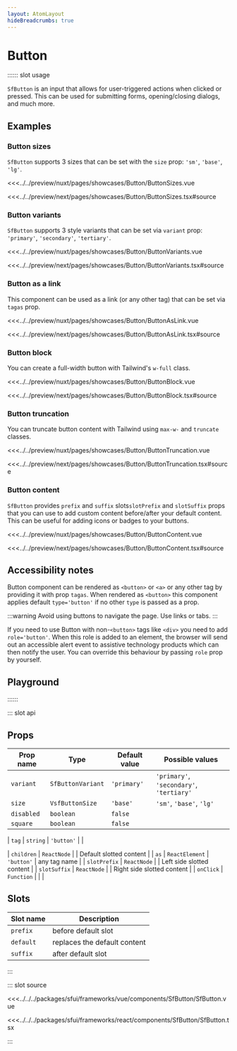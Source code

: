 ```yaml
---
layout: AtomLayout
hideBreadcrumbs: true
---
```


# Button

:::::: slot usage

`SfButton` is an input that allows for user-triggered actions when clicked or pressed. This can be used for submitting forms, opening/closing dialogs, and much more.

## Examples

### Button sizes

`SfButton`  supports 3 sizes that can be set with the `size` prop: `'sm'`, `'base'`, `'lg'`.

<Showcase showcase-name="Button/ButtonSizes" style="min-height:250px">

<!-- vue -->
<<<../../preview/nuxt/pages/showcases/Button/ButtonSizes.vue
<!-- end vue -->
<!-- react -->
<<<../../preview/next/pages/showcases/Button/ButtonSizes.tsx#source
<!-- end react -->
</Showcase>

### Button variants

`SfButton` supports 3 style variants that can be set via `variant` prop: `'primary'`, `'secondary'`, `'tertiary'`.

<Showcase showcase-name="Button/ButtonVariants" style="min-height:250px">

<!-- vue -->
<<<../../preview/nuxt/pages/showcases/Button/ButtonVariants.vue
<!-- end vue -->
<!-- react -->
<<<../../preview/next/pages/showcases/Button/ButtonVariants.tsx#source
<!-- end react -->
</Showcase>

### Button as a link

<!-- TODO: only one name per framework -->
This component can be used as a link (or any other tag) that can be set via <!-- vue -->`tag`<!-- end vue --><!-- react -->`as`<!-- end react --> prop.

<Showcase showcase-name="Button/ButtonAsLink" style="min-height:250px">

<!-- vue -->
<<<../../preview/nuxt/pages/showcases/Button/ButtonAsLink.vue
<!-- end vue -->
<!-- react -->
<<<../../preview/next/pages/showcases/Button/ButtonAsLink.tsx#source
<!-- end react -->
</Showcase>

### Button block

You can create a full-width button with Tailwind's `w-full` class.

<Showcase showcase-name="Button/ButtonBlock">

<!-- vue -->
<<<../../preview/nuxt/pages/showcases/Button/ButtonBlock.vue
<!-- end vue -->
<!-- react -->
<<<../../preview/next/pages/showcases/Button/ButtonBlock.tsx#source
<!-- end react -->
</Showcase>

### Button truncation

You can truncate button content with Tailwind using `max-w-` and `truncate` classes.

<Showcase showcase-name="Button/ButtonTruncation">

<!-- vue -->
<<<../../preview/nuxt/pages/showcases/Button/ButtonTruncation.vue
<!-- end vue -->
<!-- react -->
<<<../../preview/next/pages/showcases/Button/ButtonTruncation.tsx#source
<!-- end react -->
</Showcase>

### Button content

`SfButton` provides <!-- vue -->`prefix` and `suffix` slots<!-- end vue --><!-- react -->`slotPrefix` and `slotSuffix` props<!-- end react --> that you can use to add custom content before/after your default content. This can be useful for adding icons or badges to your buttons. 

<Showcase showcase-name="Button/ButtonContent" style="min-height:250px">

<!-- vue -->
<<<../../preview/nuxt/pages/showcases/Button/ButtonContent.vue
<!-- end vue -->
<!-- react -->
<<<../../preview/next/pages/showcases/Button/ButtonContent.tsx#source
<!-- end react -->
</Showcase>

## Accessibility notes

Button component can be rendered as `<button>` or `<a>` or any other tag by providing it with prop <!-- vue -->`tag`<!-- end vue --><!-- react -->`as`<!-- end react -->. When rendered as `<button>` this component applies default `type='button'` if no other `type` is passed as a prop.

:::warning
Avoid using buttons to navigate the page. Use links or tabs.
:::

If you need to use Button with non-`<button>` tags like `<div>` you need to add `role='button'`. When this role is added to an element, the browser will send out an accessible alert event to assistive technology products which can then notify the user. You can override this behaviour by passing `role` prop by yourself.


## Playground

<Generate />
::::::

::: slot api

## Props

| Prop name | Type                | Default value | Possible values                    |
| --------- | ------------------- | ------------- | ---------------------------------- |
| `variant`   | `SfButtonVariant`    | `'primary'`       | `'primary'`, `'secondary'`, `'tertiary'`       |
| `size`      | `VsfButtonSize`       | `'base'`          | `'sm'`, `'base'`, `'lg'`                       |
| `disabled`  | `boolean`             | `false`         |                                    |
| `square`    | `boolean`             | `false`         |                                    |
<!-- vue -->
| `tag`       | `string`              | `'button'`        |                                    |
<!-- end vue -->
<!-- react -->
| `children`   | `ReactNode`          |               | Default slotted content            |
| `as`         | `ReactElement`       | `'button'`        | any tag name                       |
| `slotPrefix` | `ReactNode`          |               | Left side slotted content          |
| `slotSuffix` | `ReactNode`          |               | Right side slotted content         |
| `onClick`    | `Function`           |               |                                    |
<!-- end react -->

<!-- vue -->
## Slots

| Slot name | Description                  |
| --------- | ---------------------------- |
| `prefix`    | before default slot          |
| `default`   | replaces the default content |
| `suffix`    | after default slot           |
<!-- end vue -->

:::

::: slot source
<SourceCode>
<!-- vue -->
<<<../../../packages/sfui/frameworks/vue/components/SfButton/SfButton.vue
<!-- end vue -->
<!-- react -->
<<<../../../packages/sfui/frameworks/react/components/SfButton/SfButton.tsx
<!-- end react -->
</SourceCode>
:::
